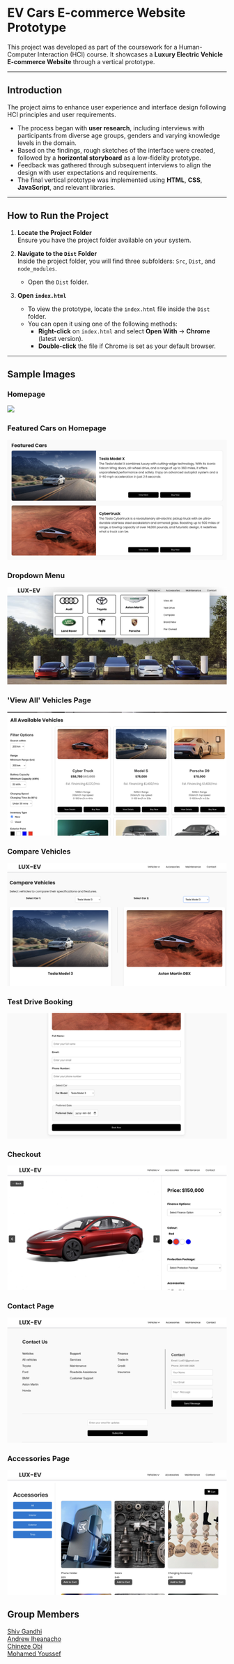 # **EV Cars E-commerce Website Prototype**  
This project was developed as part of the coursework for a Human-Computer Interaction (HCI) course. It showcases a **Luxury Electric Vehicle E-commerce Website** through a vertical prototype.

---

## **Introduction**  
The project aims to enhance user experience and interface design following HCI principles and user requirements.  

- The process began with **user research**, including interviews with participants from diverse age groups, genders and varying knowledge levels in the domain.  
- Based on the findings, rough sketches of the interface were created, followed by a **horizontal storyboard** as a low-fidelity prototype.  
- Feedback was gathered through subsequent interviews to align the design with user expectations and requirements.  
- The final vertical prototype was implemented using **HTML**, **CSS**, **JavaScript**, and relevant libraries.  

---

## **How to Run the Project**  

1. **Locate the Project Folder**  
   Ensure you have the project folder available on your system.  

2. **Navigate to the `Dist` Folder**  
   Inside the project folder, you will find three subfolders: `Src`, `Dist`, and `node_modules`.  
   - Open the `Dist` folder.

3. **Open `index.html`**  
   - To view the prototype, locate the `index.html` file inside the `Dist` folder.  
   - You can open it using one of the following methods:  
     - **Right-click** on `index.html` and select **Open With** → **Chrome** (latest version).  
     - **Double-click** the file if Chrome is set as your default browser.  

---
## **Sample Images**

### **Homepage**
![](Sample-Images/1.png)

### **Featured Cars on Homepage**
![](Sample-Images/2.png)

### **Dropdown Menu**
![](Sample-Images/3.png)

### **'View All' Vehicles Page**
![](Sample-Images/4.png)

### **Compare Vehicles**
![](Sample-Images/5.png)

### **Test Drive Booking**
![](Sample-Images/6.png)

### **Checkout**
![](Sample-Images/7.png)

### **Contact Page**
![](Sample-Images/8.png)

### **Accessories Page**
![](Sample-Images/9.png)






















## Group Members
[Shiv Gandhi](https://github.com/Shivv10) \
[Andrew Iheanacho](https://github.com/Andrew-Ih) \
[Chineze Obi](https://github.com/Chineze-prog) \
[Mohamed Youssef]()
